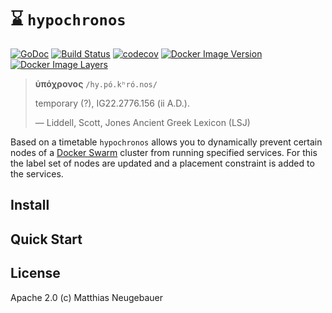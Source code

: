 # :hourglass: `hypochronos`

[![GoDoc](https://godoc.org/github.com/mtneug/hypochronos?status.png)](https://godoc.org/github.com/mtneug/hypochronos)
[![Build Status](https://travis-ci.org/mtneug/hypochronos.svg?branch=master)](https://travis-ci.org/mtneug/hypochronos)
[![codecov](https://codecov.io/gh/mtneug/hypochronos/branch/master/graph/badge.svg)](https://codecov.io/gh/mtneug/hypochronos)
[![Docker Image Version](https://images.microbadger.com/badges/version/mtneug/hypochronosd.svg)](https://hub.docker.com/r/mtneug/hypochronosd/)
[![Docker Image Layers](https://images.microbadger.com/badges/image/mtneug/hypochronosd.svg)](https://microbadger.com/images/mtneug/hypochronosd)

> **ὑπόχρονος** `/hy.pó.kʰró.nos/`  
>
> temporary (?), IG22.2776.156 (ii A.D.).
>
> — Liddell, Scott, Jones Ancient Greek Lexicon (LSJ)

Based on a timetable `hypochronos` allows you to dynamically prevent certain nodes of a [Docker Swarm](https://docs.docker.com/engine/swarm/) cluster from running specified services. For this the label set of nodes are updated and a placement constraint is added to the services.

## Install

<!-- TODO: Add content -->

## Quick Start

<!-- TODO: Add content -->

## License

Apache 2.0 (c) Matthias Neugebauer
